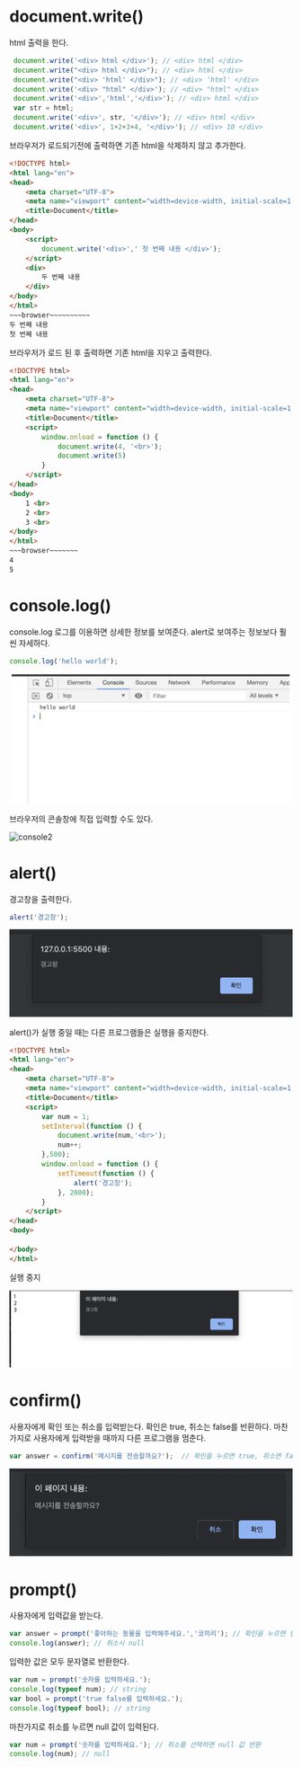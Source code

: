 # document.write()

html  출력을 한다. 

~~~javascript
 document.write('<div> html </div>'); // <div> html </div> 
 document.write("<div> html </div>"); // <div> html </div> 
 document.write("<div> 'html' </div>"); // <div> 'html' </div> 
 document.write('<div> "html" </div>'); // <div> "html" </div> 
 document.write('<div>','html','</div>'); // <div> html </div>
 var str = html;
 document.write('<div>', str, '</div>'); // <div> html </div>
 document.write('<div>', 1+2+3+4, '</div>'); // <div> 10 </div>
~~~

브라우저가 로드되기전에 출력하면 기존   html을 삭제하지 않고 추가한다.

~~~html
<!DOCTYPE html>
<html lang="en">
<head>
    <meta charset="UTF-8">
    <meta name="viewport" content="width=device-width, initial-scale=1.0">
    <title>Document</title>
</head>
<body>
    <script>
        document.write('<div>',' 첫 번째 내용 </div>'); 
    </script>
    <div>
        두 번째 내용
    </div>
</body>
</html>
​~~~browser~~~~~~~~~~
두 번째 내용
첫 번째 내용

~~~

브라우저가 로드 된 후 출력하면 기존 html을 지우고 출력한다.

~~~html
<!DOCTYPE html>
<html lang="en">
<head>
    <meta charset="UTF-8">
    <meta name="viewport" content="width=device-width, initial-scale=1.0">
    <title>Document</title>
    <script>
        window.onload = function () {
            document.write(4, '<br>');
            document.write(5)
        }
    </script>
</head>
<body>
    1 <br>
    2 <br>
    3 <br>
</body>
</html>
​~~~browser~~~~~~~
4
5
~~~

# console.log()

console.log 로그를 이용하면 상세한 정보를 보여준다. alert로 보여주는 정보보다 훨씬 자세하다.

~~~ javascript
console.log('hello world');
~~~

![cosole 로그](./images/console1.png)

브라우저의  콘솔창에 직접 입력할 수도 있다.

![console2](/Users/jskim86/Documents/javascript/images/console2.png)

# alert()

경고창을 출력한다. 

~~~javascript
alert('경고창');
~~~

![경고창](./images/alert.png)

alert()가 실행 중일 때는 다른 프로그램들은 실행을 중지한다.

~~~html
<!DOCTYPE html>
<html lang="en">
<head>
    <meta charset="UTF-8">
    <meta name="viewport" content="width=device-width, initial-scale=1.0">
    <title>Document</title>
    <script>
        var num = 1;
        setInterval(function () {
            document.write(num,'<br>');
            num++;
        },500);
        window.onload = function () {
            setTimeout(function () {
                alert('경고창');
            }, 2000);
        }
    </script>
</head>
<body>

</body>
</html>
~~~

실행 중지

![](./images/alert2.png)

# confirm()

사용자에게 확인 또는 취소를 입력받는다. 확인은 true, 취소는 false를 반환하다. 마찬가지로 사용자에게 입력받을 때까지 다른 프로그램을 멈춘다.

~~~javascript
var answer = confirm('메시지를 전송할까요?');  // 확인을 누르면 true, 취소면 false
~~~

![confirm](./images/confirm.png)

# prompt()

사용자에게 입력값을 받는다.

~~~javascript
var answer = prompt('좋아하는 동물을 입력해주세요.','코끼리'); // 확인을 누르면 입력한 값을, 취소를 누르면 null 값을 대입한다.
console.log(answer); // 취소시 null
~~~

입력한 값은 모두 문자열로 반환한다.

~~~javascript
var num = prompt('숫자를 입력하세요.'); 
console.log(typeof num); // string
var bool = prompt('true false를 입력하세요.'); 
console.log(typeof bool); // string
~~~

마찬가지로 취소를 누르면 null 값이 입력된다.

~~~javascript
var num = prompt('숫자를 입력하세요.'); // 취소를 선택하면 null 값 반환
console.log(num); // null
~~~





